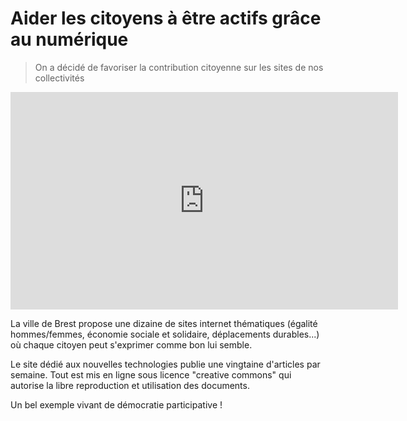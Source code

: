 # Aider les citoyens à être actifs grâce au numérique

> On a décidé de favoriser la contribution citoyenne sur les sites de nos collectivités 

<iframe src="https://player.vimeo.com/video/112687094" width="620" height="348" frameborder="0" webkitallowfullscreen mozallowfullscreen allowfullscreen></iframe>

La ville de Brest propose une dizaine de sites internet thématiques (égalité hommes/femmes, économie sociale et solidaire, déplacements durables...) où chaque citoyen peut s'exprimer comme bon lui semble.

Le site dédié aux nouvelles technologies publie une vingtaine d'articles par semaine. Tout est mis en ligne sous licence "creative commons" qui autorise la libre reproduction et utilisation des documents.

Un bel exemple vivant de démocratie participative !
